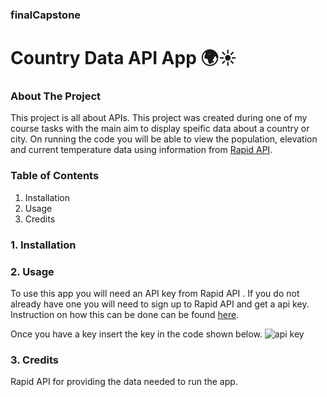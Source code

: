 ### finalCapstone

# Country Data API App :earth_africa::sunny:

### About The Project

This project is all about APIs. This project was created during one of my course tasks with the main aim to display speific data about a country or city. 
On running the code you will be able to view the population, elevation and current temperature data using information from  [Rapid API](https://rapidapi.com/). 

### Table of Contents
1. Installation
2. Usage
3. Credits

### 1. Installation



### 2. Usage
To use this app you will need an API key from Rapid API . If you do not already have one you will need to sign up to Rapid API and get a api key. Instruction on how this can be done can be found [here](https://rapidapi.com/blog/api-glossary/api-key/).

Once you have a key insert the key in the code shown below. 
![api key](https://user-images.githubusercontent.com/122186007/213146867-ae203e1c-a151-4e01-828b-a7a4847a0e59.png)





### 3. Credits

Rapid API for providing the data needed to run the app. 

<!-- 



An installation section that tells other users how to install your project locally.
A usage section that instructs others on how to use your project after they’ve installed it. Include screenshots of your project in action.
 -->










